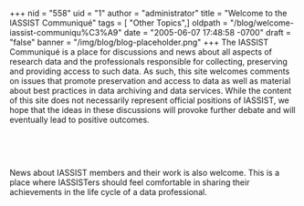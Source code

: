 +++
nid = "558"
uid = "1"
author = "administrator"
title = "Welcome to the IASSIST Communiqué"
tags = [ "Other Topics",]
oldpath = "/blog/welcome-iassist-communiqu%C3%A9"
date = "2005-06-07 17:48:58 -0700"
draft = "false"
banner = "/img/blog/blog-placeholder.png"
+++
The IASSIST Communiqué is a place for discussions and news about all
aspects of research data and the professionals responsible for
collecting, preserving and providing access to such data. As such, this
site welcomes comments on issues that promote preservation and access to
data as well as material about best practices in data archiving and data
services. While the content of this site does not necessarily represent
official positions of IASSIST, we hope that the ideas in these
discussions will provoke further debate and will eventually lead to
positive outcomes.

 

 

News about IASSIST members and their work is also welcome. This is a
place where IASSISTers should feel comfortable in sharing their
achievements in the life cycle of a data professional.

 
